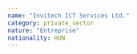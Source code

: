 ```yaml
---
name: "Invitech ICT Services Ltd."
category: private_sector
nature: "Entreprise"
nationality: HUN
---
```

    
